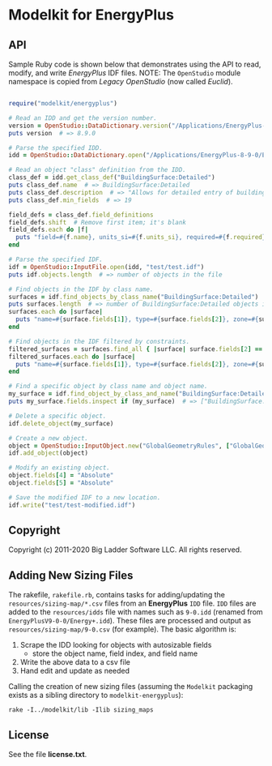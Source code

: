 # Modelkit for EnergyPlus

## API

Sample Ruby code is shown below that demonstrates using the API to read, modify,
and write *EnergyPlus* IDF files. NOTE: The `OpenStudio` module namespace is copied
from *Legacy OpenStudio* (now called *Euclid*).

```ruby

require("modelkit/energyplus")

# Read an IDD and get the version number.
version = OpenStudio::DataDictionary.version("/Applications/EnergyPlus-8-9-0/Energy+.idd")
puts version  # => 8.9.0

# Parse the specified IDD.
idd = OpenStudio::DataDictionary.open("/Applications/EnergyPlus-8-9-0/Energy+.idd")

# Read an object "class" definition from the IDD.
class_def = idd.get_class_def("BuildingSurface:Detailed")
puts class_def.name  # => BuildingSurface:Detailed
puts class_def.description  # => "Allows for detailed entry of building heat transfer surfaces..."
puts class_def.min_fields  # => 19

field_defs = class_def.field_definitions
field_defs.shift  # Remove first item; it's blank
field_defs.each do |f|
  puts "field=#{f.name}, units_si=#{f.units_si}, required=#{f.required}, default=#{f.default_value}"
end

# Parse the specified IDF.
idf = OpenStudio::InputFile.open(idd, "test/test.idf")
puts idf.objects.length  # => number of objects in the file

# Find objects in the IDF by class name.
surfaces = idf.find_objects_by_class_name("BuildingSurface:Detailed")
puts surfaces.length  # => number of BuildingSurface:Detailed objects in the file
surfaces.each do |surface|
  puts "name=#{surface.fields[1]}, type=#{surface.fields[2]}, zone=#{surface.fields[4]}"  # etc.
end

# Find objects in the IDF filtered by constraints.
filtered_surfaces = surfaces.find_all { |surface| surface.fields[2] == "Roof" and surface.fields[7] == "SunExposed" }
filtered_surfaces.each do |surface|
  puts "name=#{surface.fields[1]}, type=#{surface.fields[2]}, zone=#{surface.fields[4]}"  # etc.
end

# Find a specific object by class name and object name.
my_surface = idf.find_object_by_class_and_name("BuildingSurface:Detailed", "989F62")
puts my_surface.fields.inspect if (my_surface)  # => ["BuildingSurface:Detailed", "989F62", "Wall", "Wall", "Floor 1 Office Space" ... etc.

# Delete a specific object.
idf.delete_object(my_surface)

# Create a new object.
object = OpenStudio::InputObject.new("GlobalGeometryRules", ["GlobalGeometryRules", "UpperLeftCorner", "Counterclockwise", "Relative", "Relative"])
idf.add_object(object)

# Modify an existing object.
object.fields[4] = "Absolute"
object.fields[5] = "Absolute"

# Save the modified IDF to a new location.
idf.write("test/test-modified.idf")

```

## Copyright

Copyright (c) 2011-2020 Big Ladder Software LLC. All rights reserved.

## Adding New Sizing Files

The rakefile, `rakefile.rb`, contains tasks for adding/updating the
`resources/sizing-map/*.csv` files from an **EnergyPlus** `IDD` file. `IDD` files
are added to the `resources/idds` file with names such as `9-0.idd` (renamed
from `EnergyPlusV9-0-0/Energy+.idd`). These files are processed and output as
`resources/sizing-map/9-0.csv` (for example). The basic algorithm is:

1. Scrape the IDD looking for objects with autosizable fields
    - store the object name, field index, and field name
2. Write the above data to a csv file
3. Hand edit and update as needed

Calling the creation of new sizing files (assuming the `Modelkit` packaging
exists as a sibling directory to `modelkit-energyplus`):

```
rake -I../modelkit/lib -Ilib sizing_maps
```

## License

See the file **license.txt**.

